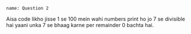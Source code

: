 ```ngMeta
name: Question 2

```

Aisa code likho jisse 1 se 100 mein wahi numbers print ho jo 7 se divisible hai yaani unka 7 se bhaag karne per remainder 0 bachta hai.